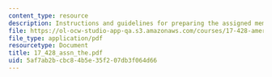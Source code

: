 ```yaml
---
content_type: resource
description: Instructions and guidelines for preparing the assigned memos.
file: https://ol-ocw-studio-app-qa.s3.amazonaws.com/courses/17-428-american-foreign-policy-theory-and-method-fall-2004/5af7ab2bcbc84b5e35f207db3f064d66_17_428_assn_the.pdf
file_type: application/pdf
resourcetype: Document
title: 17_428_assn_the.pdf
uid: 5af7ab2b-cbc8-4b5e-35f2-07db3f064d66
---
```

